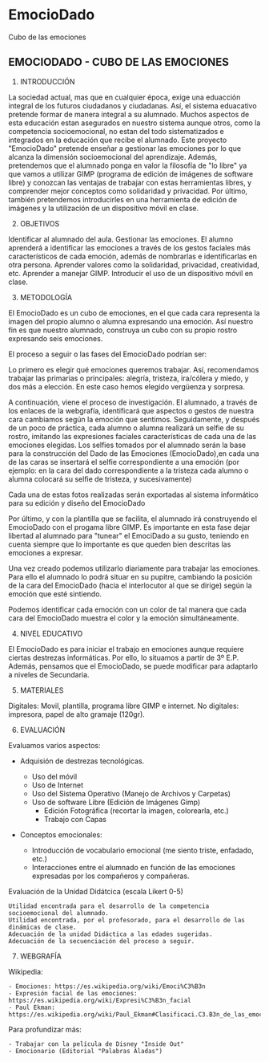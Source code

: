 # EmocioDado
Cubo de las emociones


## EMOCIODADO - CUBO DE LAS EMOCIONES

1. INTRODUCCIÓN

La sociedad actual, mas que en cualquier época, exige una eduacción integral de los futuros ciudadanos y ciudadanas.
Así, el sistema eduacativo pretende formar de manera integral a su alumnado. Muchos aspectos de esta educación estan asegurados en nuestro sistema aunque otros, como la competencia socioemocional, no estan del todo sistematizados e integrados en la educación que recibe el alumnado.
Este proyecto "EmocioDado" pretende enseñar a gestionar las emociones por lo que alcanza la dimensión socioemocional del aprendizaje.
Además, pretendemos que el alumnado ponga en valor la filosofía de "lo libre" ya que vamos a utilizar GIMP (programa de edición de imágenes de software libre) y conozcan las ventajas de trabajar con estas herramientas libres, y comprender mejor conceptos como solidaridad y privacidad.
Por último, también pretendemos introducirles en una herramienta de edición de imágenes y la utilización de un dispositivo móvil en clase.


2. OBJETIVOS

Identificar al alumnado del aula.
Gestionar las emociones. El alumno aprenderá a identificar las emociones a través de los gestos faciales más característicos de cada emoción, además de nombrarlas e identificarlas en otra persona.
Aprender valores como la solidaridad, privacidad, creatividad, etc.
Aprender a manejar GIMP.
Introducir el uso de un dispositivo móvil en clase.


3. METODOLOGÍA

El EmocioDado es un cubo de emociones, en el que cada cara representa la imagen del propio alumno o alumna expresando una emoción. Así nuestro fin es que nuestro alumnado, construya un cubo con su propio rostro expresando seis emociones.

El proceso a seguir o las fases del EmocioDado podrían ser:

Lo primero es elegir qué emociones queremos trabajar. Así, recomendamos trabajar las primarias o principales: alegría, tristeza, ira/cólera y miedo, y dos más a elección. En este caso hemos elegido vergüenza y sorpresa.

A continuación, viene el proceso de investigación. El alumnado, a través de los enlaces de la webgrafía, identificará que aspectos o gestos de nuestra cara cambiamos según la emoción que sentimos.
Seguidamente, y después de un poco de práctica, cada alumno o alumna realizará un selfie de su rostro, imitando las expresiones faciales características de cada una de las emociones elegidas.
Los selfies tomados por el alumnado serán la base para la construcción del Dado de las Emociones (EmocioDado),en cada una de las caras se insertará el selfie correspondiente a una emoción (por ejemplo: en la cara del dado correspondiente a la tristeza cada alumno o alumna colocará su selfie de tristeza, y sucesivamente)
 
Cada una de estas fotos realizadas serán exportadas al sistema informático para su edición y diseño del EmocioDado

Por último, y con la plantilla que se facilita, el alumnado irá construyendo el EmocioDado con el progama libre GIMP. Es importante en esta fase dejar libertad al alumnado para "tunear" el EmociDado a su gusto, teniendo en cuenta siempre que lo importante es que queden bien descritas las emociones a expresar.

Una vez creado podemos utilizarlo diariamente para trabajar las emociones. Para ello el alumnado lo podrá situar en su pupitre, cambiando la posición de la cara del EmocioDado (hacia el interlocutor al que se dirige) según la emoción que esté sintiendo.

Podemos identificar cada emoción con un color de tal manera que cada cara del EmocioDado muestra el color y la emoción simultáneamente. 


4. NIVEL EDUCATIVO

El EmocioDado es para iniciar el trabajo en emociones aunque requiere ciertas destrezas informáticas. Por ello, lo situamos a partir de 3º E.P.
Además, pensamos que el EmocioDado, se puede modificar para adaptarlo a niveles de Secundaria.


5. MATERIALES


Digitales: Movil, plantilla, programa libre GIMP e internet.
No digitales:  impresora, papel de alto gramaje (120gr).


6. EVALUACIÓN

Evaluamos varios aspectos:

* Adquisión de destrezas tecnológicas.
	- Uso del móvil
	- Uso de Internet
	- Uso del Sistema Operativo (Manejo de Archivos y Carpetas)
	- Uso de software Libre (Edición de Imágenes Gimp)
		- Edición Fotográfica (recortar la imagen, colorearla, etc.)
		- Trabajo con Capas

* Conceptos emocionales:
	- Introducción de vocabulario emocional (me siento triste, enfadado, etc.)
	- Interacciones entre el alumnado en función de las emociones expresadas por los compañeros y compañeras.

Evaluación de la Unidad Didátcica (escala Likert 0-5)

	Utilidad encontrada para el desarrollo de la competencia socioemocional del alumnado.
	Utilidad encontrada, por el profesorado, para el desarrollo de las dinámicas de clase.
	Adecuación de la unidad Didáctica a las edades sugeridas.
	Adecuación de la secuenciación del proceso a seguir.


7. WEBGRAFÍA

Wikipedia:

	- Emociones: https://es.wikipedia.org/wiki/Emoci%C3%B3n
	- Expresión facial de las emociones: https://es.wikipedia.org/wiki/Expresi%C3%B3n_facial
	- Paul Ekman: https://es.wikipedia.org/wiki/Paul_Ekman#Clasificaci.C3.B3n_de_las_emociones

Para profundizar más:

	- Trabajar con la película de Disney "Inside Out"
	- Emocionario (Editorial "Palabras Aladas") 
